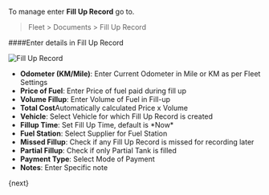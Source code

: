 <!-- title: Fill Up Record -->
<!-- no-breadcrumbs -->
To manage enter **Fill Up Record** go to.

> Fleet > Documents > Fill Up Record


####Enter details in Fill Up Record


<img class="screenshot" alt="Fill Up Record" src="{{ docs_base_url }}/assets/img/fill-up-record/fill-up-record-1.png">
<ul>
 <li><strong>Odometer (KM/Mile)</strong>: Enter Current Odometer in Mile or KM as per Fleet Settings</li>
 <li><strong>Price of Fuel</strong>: Enter Price of fuel paid during fill up</li>
 <li><strong>Volume Fillup</strong>: Enter Volume of Fuel in Fill-up</li>
 <li><strong>Total Cost</strong>Automatically calculated Price x Volume</li>
 <li><strong>Vehicle</strong>: Select Vehicle for which Fill Up Record is created</li>
 <li><strong>Fillup Time</strong>: Set Fill Up Time, default is *Now*</li>
 <li><strong>Fuel Station</strong>: Select Supplier for Fuel Station</li>
 <li><strong>Missed Fillup</strong>: Check if any Fill Up Record is missed for recording later</li>
 <li><strong>Partial Fillup</strong>: Check if only Partial Tank is filled</li>
 <li><strong>Payment Type</strong>: Select Mode of Payment</li>
 <li><strong>Notes</strong>: Enter Specific note</li>
</ul>

{next}

<!-- autodoc -->
<!-- jinja -->
<!-- static -->